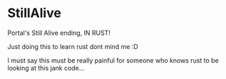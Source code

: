 # StillAlive
Portal's Still Alive ending, IN RUST!



Just doing this to learn rust dont mind me :D




I must say this must be really painful for someone who knows rust to be looking at this jank code...
